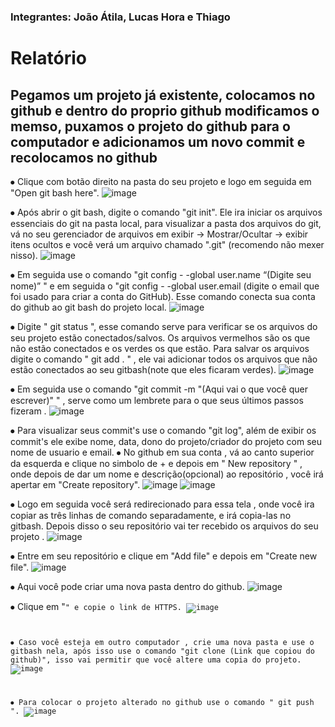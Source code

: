 <h3>Integrantes: João Átila, Lucas Hora e Thiago</h3>

<h1>Relatório</h1>

<H2>Pegamos um projeto já existente, colocamos no github e dentro do proprio github modificamos o memso, puxamos o projeto do github para o computador e adicionamos um novo commit e recolocamos no github</H2>

⦁	Clique com botão direito na pasta do seu projeto e logo em seguida em "Open git bash here".
 ![image](https://github.com/LucasHor4/Aula-de-PAM/assets/150953092/eeb51b86-9e7b-42de-ba6a-a80abfbc8d97)
 
⦁	Após abrir o git bash, digite o comando "git init". Ele ira iniciar os arquivos essenciais do git na pasta local, para visualizar a pasta dos arquivos do git, vá no seu gerenciador de arquivos em exibir -> Mostrar/Ocultar -> exibir itens ocultos e você verá um arquivo chamado ".git" (recomendo não mexer nisso).
![image](https://private-user-images.githubusercontent.com/150953092/314195913-2fece3e4-d276-4158-8286-ccb870dc0396.png?jwt=eyJhbGciOiJIUzI1NiIsInR5cCI6IkpXVCJ9.eyJpc3MiOiJnaXRodWIuY29tIiwiYXVkIjoicmF3LmdpdGh1YnVzZXJjb250ZW50LmNvbSIsImtleSI6ImtleTUiLCJleHAiOjE3MTA5MzU3MTQsIm5iZiI6MTcxMDkzNTQxNCwicGF0aCI6Ii8xNTA5NTMwOTIvMzE0MTk1OTEzLTJmZWNlM2U0LWQyNzYtNDE1OC04Mjg2LWNjYjg3MGRjMDM5Ni5wbmc_WC1BbXotQWxnb3JpdGhtPUFXUzQtSE1BQy1TSEEyNTYmWC1BbXotQ3JlZGVudGlhbD1BS0lBVkNPRFlMU0E1M1BRSzRaQSUyRjIwMjQwMzIwJTJGdXMtZWFzdC0xJTJGczMlMkZhd3M0X3JlcXVlc3QmWC1BbXotRGF0ZT0yMDI0MDMyMFQxMTUwMTRaJlgtQW16LUV4cGlyZXM9MzAwJlgtQW16LVNpZ25hdHVyZT05MzZiNDc4YjA2M2Q0OGI3OTRhMWY4M2M2YjMwOGRiMzA1ZmQ2MTRkNGQ5MzA2YmQyNmFmNmM0MWU3ZTJlMWY0JlgtQW16LVNpZ25lZEhlYWRlcnM9aG9zdCZhY3Rvcl9pZD0wJmtleV9pZD0wJnJlcG9faWQ9MCJ9.QY1taLy5jMkMTAwanHYVaUN-6IC0VA4I7ZL4EcdCPuQ)
 
⦁	Em seguida use o comando "git config - -global user.name “(Digite seu nome)”  " e em seguida o "git config - -global user.email (digite o email que foi usado para criar a conta do GitHub). Esse comando conecta sua conta do github ao git bash do projeto local.
 ![image](https://github.com/LucasHor4/Aula-de-PAM/assets/150953092/fba1d23e-3936-4711-90a8-18ba2d0324c8)

⦁	Digite " git status ", esse comando serve para verificar se os arquivos do seu projeto estão conectados/salvos. Os arquivos vermelhos são os que não estão conectados e os verdes os que estão. Para salvar os arquivos digite o comando " git add . " , ele vai adicionar todos os arquivos que não estão conectados ao seu gitbash(note que eles ficaram verdes).
 ![image](https://github.com/LucasHor4/Aula-de-PAM/assets/150953092/e5271769-6240-4617-8fa1-0156ba065585)
 
⦁	Em seguida use o comando "git commit -m "(Aqui vai o que você quer escrever)" " ,  serve como um lembrete para o que seus últimos passos fizeram .
 ![image](https://github.com/LucasHor4/Aula-de-PAM/assets/150953092/505a375d-eec8-4eb3-816d-d82e5a93abb3)
 
⦁	Para visualizar seus commit's use o comando "git log", além de exibir os commit's ele exibe nome, data, dono do projeto/criador do projeto com seu nome de usuario e email.
⦁	No github em sua conta , vá ao canto superior da esquerda e clique no simbolo de + e depois em " New repository " , onde depois de dar um nome e descrição(opcional) ao repositório , você irá apertar em "Create repository".
![image](https://github.com/LucasHor4/Aula-de-PAM/assets/150953092/98c74f7e-f770-4a37-a0d4-c614db4c1a36)
![image](https://github.com/LucasHor4/Aula-de-PAM/assets/150953092/67b8dc06-84ed-4a92-942c-c56cc6018f06)

⦁	Logo em seguida você será redirecionado para essa tela , onde você ira copiar as três linhas de comando separadamente, e irá copia-las no gitbash. Depois disso o seu repositório vai ter recebido os arquivos do seu projeto .
![image](https://github.com/LucasHor4/Aula-de-PAM/assets/150953092/d93a3ee4-d15b-4b34-a15d-f4645aad76c3)
	 
⦁	Entre em seu repositório e clique em "Add file" e depois em "Create new file".
![image](https://github.com/LucasHor4/Aula-de-PAM/assets/150953092/b8ce07d3-61bc-456e-87eb-ab34e0da65a8)
  
⦁	Aqui você pode criar uma nova pasta dentro do github.
![image](https://github.com/LucasHor4/Aula-de-PAM/assets/150953092/b87a3486-4e77-4c2d-84be-9d66b288d3de)
 
⦁	Clique em "<Code>" e copie o link de HTTPS.
![image](https://github.com/LucasHor4/Aula-de-PAM/assets/150953092/bd7dfed7-0a74-4d7c-bb92-3e5b386c3f72) 

⦁	Caso você esteja em outro computador , crie uma nova pasta e use o gitbash nela, após isso use o comando "git clone (Link que copiou do github)", isso vai permitir que você altere uma copia do projeto.
![image](https://github.com/LucasHor4/Aula-de-PAM/assets/150953092/d999e413-37c5-49ac-9909-4008c298e945)
	 
⦁	Para colocar o projeto alterado no github use o comando " git push ".
![image](https://github.com/LucasHor4/Aula-de-PAM/assets/150953092/b9b3577f-b09d-4833-9fab-5a1cb1ef15e9)
